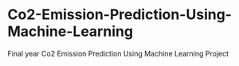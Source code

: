 # Co2-Emission-Prediction-Using-Machine-Learning
Final year Co2 Emission Prediction Using Machine Learning Project
